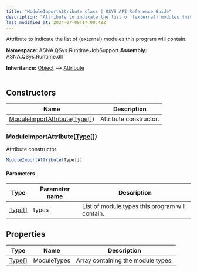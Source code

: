 ```yaml
---
title: "ModuleImportAttribute class | QSYS API Reference Guide"
description: "Attribute to indicate the list of (external) modules this program will contain. "
last_modified_at: 2024-07-09T17:00:49Z
---
```


Attribute to indicate the list of (external) modules this program will contain.

**Namespace:** ASNA.QSys.Runtime.JobSupport
**Assembly:** ASNA.QSys.Runtime.dll

**Inheritance:** [Object](https://docs.microsoft.com/en-us/dotnet/api/system.object) --> [Attribute](https://docs.microsoft.com/en-us/dotnet/api/system.attribute)
<br>
<br>

## Constructors

| Name | Description |
| --- | --- |
| [ModuleImportAttribute](#moduleimportattributetype)([Type\[\]](https://docs.microsoft.com/en-us/dotnet/api/system.type)) | Attribute constructor.

### ModuleImportAttribute([Type\[\]](https://docs.microsoft.com/en-us/dotnet/api/system.type))

Attribute constructor.

```cs
ModuleImportAttribute(Type[])
```

#### Parameters

| Type | Parameter name | Description
| --- | --- | ---
| [Type\[\]](https://docs.microsoft.com/en-us/dotnet/api/system.type) | types | List of module types this program will contain.

## Properties

| Type | Name | Description
| --- | --- | --- 
| [Type\[\]](https://docs.microsoft.com/en-us/dotnet/api/system.type) | ModuleTypes | Array containing the module types. |

